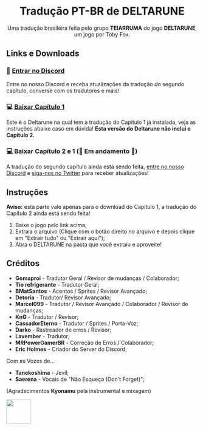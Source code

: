 <div align="center">
<h1>Tradução PT-BR de DELTARUNE</h1>
<p>Uma tradução brasileira feita pelo grupo <b>TEIARRUMA</b> do jogo <b>DELTARUNE</b>, um jogo por Toby Fox. <br>
</div>

## Links e Downloads
### 🔗 [Entrar no Discord](https://discord.gg/UQUMkrb46c)
Entre no nosso Discord e receba atualizações da tradução do segundo capítulo, converse com os tradutores e mais!

### 💻 [Baixar Capítulo 1](https://github.com/gomaproi/deltarune-traducao/releases/download/Capitulo1-ComJogo/DELTARUNE-PTBR.zip)
Este é o Deltarune na qual tem a tradução do Capítulo 1 já instalada, veja as instruções abaixo caso em dúvida! **Esta versão do Deltarune não inclui o Capítulo 2.**

### 💻 Baixar Capítulo 2 e 1 (🚧 Em andamento 🚧)
A tradução do segundo capítulo ainda está sendo feita, [entre no nosso Discord](https://discord.gg/UQUMkrb46c) e [siga-nos no Twitter](https://twitter.com/teiarruma) para receber atualizações!

## Instruções
**Aviso:** esta parte vale apenas para o download do Capítulo 1, a tradução do Capítulo 2 ainda está sendo feita!

1. Baixe o jogo pelo link acima;
2. Extraia o arquivo (Clique com o botão direito no arquivo e depois clique em "Extrair tudo" ou "Extrair aqui");
3. Abra o DELTARUNE na pasta que você extraiu e aproveite!

## Créditos

- **Gomaproi** - Tradutor Geral / Revisor de mudanças / Colaborador;
- **Tio refrigerante** - Tradutor Geral;
- **BMatSantos** - Acentos / Sprites / Revisor Avançado;
- **Detoria** - Tradutor/ Revisor Avançado;
- **Marcel099** - Tradutor / Revisor Avançado / Colaborador / Revisor de mudanças;
- **KnG** - Tradutor / Revisor;
- **CassadorEterno** - Tradutor / Sprites / Porta-Voz;
- **Darko** - Rastreador de erros / Revisor;
- **Lavember** - Tradutor;
- **MRPowerGamerBR** - Correção de Erros / Colaborador;
- **Eric Holmes** - Criador do Server do Discord;

Com as Vozes de...

- **Tanekoshima** - Jevil;
- **Saerena** - Vocais de "Não Esqueça (Don't Forget)";

(Agradecimentos **Kyonamu** pela instrumental e mixagem)

<img width="64" height="64" src="https://user-images.githubusercontent.com/28575885/134047058-652bd587-e9af-4e84-b0cd-e99c2b4ecad7.png">
